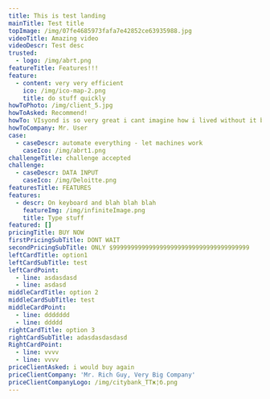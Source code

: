 ```yaml
---
title: This is test landing
mainTitle: Test title
topImage: /img/07fe4685973fafa7e42852ce63935988.jpg
videoTitle: Amazing video
videoDescr: Test desc
trusted:
  - logo: /img/abrt.png
featureTitle: Features!!!
feature:
  - content: very very efficient
    ico: /img/ico-map-2.png
    title: do stuff quickly
howToPhoto: /img/client_5.jpg
howToAsked: Recommend!
howTo: VIsyond is so very great i cant imagine how i lived without it before
howToCompany: Mr. User
case:
  - caseDescr: automate everything - let machines work
    caseIco: /img/abrt1.png
challengeTitle: challenge accepted
challenge:
  - caseDescr: DATA INPUT
    caseIco: /img/Deloitte.png
featuresTitle: FEATURES
features:
  - descr: On keyboard and blah blah blah
    featureImg: /img/infiniteImage.png
    title: Type stuff
featured: []
pricingTitle: BUY NOW
firstPricingSubTitle: DONT WAIT
secondPricingSubTitle: ONLY $99999999999999999999999999999999999999
leftCardTitle: option1
leftCardSubTitle: test
leftCardPoint:
  - line: asdasdasd
  - line: asdasd
middleCardTitle: option 2
middleCardSubTitle: test
middleCardPoint:
  - line: ddddddd
  - line: ddddd
rightCardTitle: option 3
rightCardSubTitle: adasdasdasdasd
RightCardPoint:
  - line: vvvv
  - line: vvvv
priceClientAsked: i would buy again
priceClientCompany: 'Mr. Rich Guy, Very Big Company'
priceClientCompanyLogo: /img/citybank_TTж¦б.png
---
```


